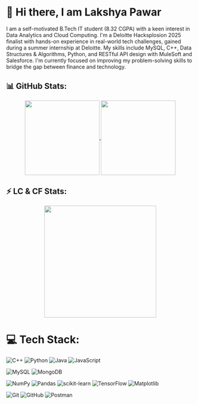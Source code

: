 # 👋 Hi there, I am Lakshya Pawar

I am a self-motivated B.Tech IT student (8.32 CGPA) with a keen interest in Data Analytics and Cloud Computing. I'm a Deloitte Hacksplosion 2025 finalist with hands-on experience in real-world tech challenges, gained during a summer internship at Deloitte. My skills include MySQL, C++, Data Structures & Algorithms, Python, and RESTful API design with MuleSoft and Salesforce. I'm currently focused on improving my problem-solving skills to bridge the gap between finance and technology.

## 📊 GitHub Stats:
<div align="center">
  <a href="https://github.com/Lakshya-Pawar">
    <img height=200 align="center" src="https://github-readme-stats.vercel.app/api?username=Lakshya-Pawar&theme=blueberry&show_icons=true&hide_border=true&count_private=true&rank_icon=github&hide=stars,issues&show=prs_merged_percentage" />
  </a>
  <a href="https://github.com/Lakshya-Pawar">
    <img height=200 align="center" src="https://github-readme-stats.vercel.app/api/top-langs/?username=Lakshya-Pawar&theme=blueberry&hide_border=true&include_all_commits=true&count_private=true&layout=compact&card_width=250&langs_count=8" />
  </a>
</div>

## ⚡ LC & CF Stats:
<div align="center">
  <a href="https://leetcode.com/lakshyapawar07/">
    <img height=300 align="center" src="https://leetcard.jacoblin.cool/lakshyapawar07?theme=dark&font=ABeeZee&ext=contest" />
  </a>
</div>

# 💻 Tech Stack:
![C++](https://img.shields.io/badge/c++-%2300599C.svg?style=for-the-badge&logo=c%2B%2B&logoColor=white) ![Python](https://img.shields.io/badge/python-3670A0?style=for-the-badge&logo=python&logoColor=ffdd54) ![Java](https://img.shields.io/badge/java-%23ED8B00.svg?style=for-the-badge&logo=openjdk&logoColor=white) ![JavaScript](https://img.shields.io/badge/javascript-%23323330.svg?style=for-the-badge&logo=javascript&logoColor=%23F7DF1E)

![MySQL](https://img.shields.io/badge/mysql-4479A1.svg?style=for-the-badge&logo=mysql&logoColor=white) ![MongoDB](https://img.shields.io/badge/MongoDB-%234ea94b.svg?style=for-the-badge&logo=mongodb&logoColor=white)

![NumPy](https://img.shields.io/badge/numpy-%23013243.svg?style=for-the-badge&logo=numpy&logoColor=white) ![Pandas](https://img.shields.io/badge/pandas-%23150458.svg?style=for-the-badge&logo=pandas&logoColor=white) ![scikit-learn](https://img.shields.io/badge/scikit--learn-%23F7931E.svg?style=for-the-badge&logo=scikit-learn&logoColor=white) ![TensorFlow](https://img.shields.io/badge/TensorFlow-%23FF6F00.svg?style=for-the-badge&logo=TensorFlow&logoColor=white) ![Matplotlib](https://img.shields.io/badge/Matplotlib-%23ffffff.svg?style=for-the-badge&logo=Matplotlib&logoColor=black) 

![Git](https://img.shields.io/badge/git-%23F05033.svg?style=for-the-badge&logo=git&logoColor=white) ![GitHub](https://img.shields.io/badge/github-%23121011.svg?style=for-the-badge&logo=github&logoColor=white) ![Postman](https://img.shields.io/badge/Postman-FF6C37?style=for-the-badge&logo=postman&logoColor=white) 

<!--
**Lakshya-Pawar/Lakshya-Pawar** is a ✨ _special_ ✨ repository because its `README.md` (this file) appears on your GitHub profile.

Here are some ideas to get you started:

- 🔭 I’m currently working on ...
- 🌱 I’m currently learning ...
- 👯 I’m looking to collaborate on ...
- 🤔 I’m looking for help with ...
- 💬 Ask me about ...
- 📫 How to reach me: ...
- 😄 Pronouns: ...
- ⚡ Fun fact: ...
-->
